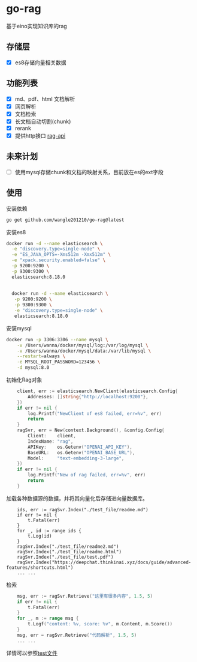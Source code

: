 # go-rag
基于eino实现知识库的rag

## 存储层
- [x] es8存储向量相关数据

## 功能列表
- [x] md、pdf、html 文档解析
- [x] 网页解析
- [x] 文档检索
- [x] 长文档自动切割(chunk)
- [x] rerank
- [x] 提供http接口 [rag-api](./server/README.md)

## 未来计划
- [ ] 使用mysql存储chunk和文档的映射关系，目前放在es的ext字段

## 使用
安装依赖
```bash
go get github.com/wangle201210/go-rag@latest
```
安装es8
```bash
docker run -d --name elasticsearch \
  -e "discovery.type=single-node" \
  -e "ES_JAVA_OPTS=-Xms512m -Xmx512m" \
  -e "xpack.security.enabled=false" \
  -p 9200:9200 \
  -p 9300:9300 \
  elasticsearch:8.18.0
  
  
  docker run -d --name elasticsearch \
   -p 9200:9200 \
   -p 9300:9300 \
   -e "discovery.type=single-node" \
   elasticsearch:8.18.0
```
安装mysql
```bash
docker run -p 3306:3306 --name mysql \
    -v /Users/wanna/docker/mysql/log:/var/log/mysql \
    -v /Users/wanna/docker/mysql/data:/var/lib/mysql \
    --restart=always \
    -e MYSQL_ROOT_PASSWORD=123456 \
    -d mysql:8.0
```
初始化Rag对象
```go
    client, err := elasticsearch.NewClient(elasticsearch.Config{
		Addresses: []string{"http://localhost:9200"},
	})
	if err != nil {
		log.Printf("NewClient of es8 failed, err=%v", err)
		return
	}
	ragSvr, err = New(context.Background(), &config.Config{
		Client:    client,
		IndexName: "rag",
		APIKey:    os.Getenv("OPENAI_API_KEY"),
		BaseURL:   os.Getenv("OPENAI_BASE_URL"),
		Model:     "text-embedding-3-large",
	})
	if err != nil {
		log.Printf("New of rag failed, err=%v", err)
		return
	}
```
加载各种数据源的数据，并将其向量化后存储进向量数据库。
```golang
    ids, err := ragSvr.Index("./test_file/readme.md")
    if err != nil {
        t.Fatal(err)
    }
    for _, id := range ids {
        t.Log(id)
    }
    ragSvr.Index("./test_file/readme2.md")
    ragSvr.Index("./test_file/readme.html")
    ragSvr.Index("./test_file/test.pdf")
    ragSvr.Index("https://deepchat.thinkinai.xyz/docs/guide/advanced-features/shortcuts.html")
    ... ...
```
检索
```go
    msg, err := ragSvr.Retrieve("这里有很多内容", 1.5, 5)
    if err != nil {
        t.Fatal(err)
    }
    for _, m := range msg {
        t.Logf("content: %v, score: %v", m.Content, m.Score())
    }
    msg, err = ragSvr.Retrieve("代码解析", 1.5, 5)
    ... ...
```
详情可以参照[test文件](./rag_test.go)

